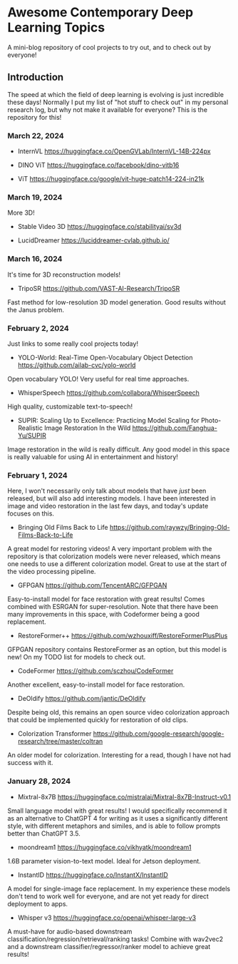 # Awesome Contemporary Deep Learning Topics
A mini-blog repository of cool projects to try out, and to check out by everyone!

## Introduction

The speed at which the field of deep learning is evolving is just incredible these days! Normally I put my list of "hot stuff to check out" in my personal research log, but why not make it available for everyone? This is the repository for this!

### March 22, 2024

* InternVL https://huggingface.co/OpenGVLab/InternVL-14B-224px

* DINO ViT https://huggingface.co/facebook/dino-vitb16

* ViT https://huggingface.co/google/vit-huge-patch14-224-in21k 


### March 19, 2024

More 3D!

* Stable Video 3D https://huggingface.co/stabilityai/sv3d

* LucidDreamer https://luciddreamer-cvlab.github.io/ 


### March 16, 2024

It's time for 3D reconstruction models!

* TripoSR https://github.com/VAST-AI-Research/TripoSR

Fast method for low-resolution 3D model generation. Good results without the Janus problem.

### February 2, 2024

Just links to some really cool projects today!

* YOLO-World: Real-Time Open-Vocabulary Object Detection https://github.com/ailab-cvc/yolo-world

Open vocabulary YOLO! Very useful for real time approaches.

* WhisperSpeech https://github.com/collabora/WhisperSpeech 

High quality, customizable text-to-speech!

* SUPIR: Scaling Up to Excellence: Practicing Model Scaling for Photo-Realistic Image Restoration In the Wild https://github.com/Fanghua-Yu/SUPIR 

Image restoration in the wild is really difficult. Any good model in this space is really valuable for using AI in entertainment and history!

### February 1, 2024

Here, I won't necessarily only talk about models that have *just* been released, but will also add interesting models. I have been interested in image and video restoration in the last few days, and today's update focuses on this.

* Bringing Old Films Back to Life https://github.com/raywzy/Bringing-Old-Films-Back-to-Life 

A great model for restoring videos! A very important problem with the repository is that colorization models were never released, which means one needs to use a different colorization model. Great to use at the start of the video processing pipeline.

* GFPGAN https://github.com/TencentARC/GFPGAN

Easy-to-install model for face restoration with great results! Comes combined with ESRGAN for super-resolution. Note that there have been many improvements in this space, with Codeformer being a good replacement.

* RestoreFormer++ https://github.com/wzhouxiff/RestoreFormerPlusPlus

GFPGAN repository contains RestoreFormer as an option, but this model is new! On my TODO list for models to check out.

* CodeFormer https://github.com/sczhou/CodeFormer

Another excellent, easy-to-install model for face restoration.

* DeOldify https://github.com/jantic/DeOldify 

Despite being old, this remains an open source video colorization approach that could be implemented quickly for restoration of old clips.

* Colorization Transformer https://github.com/google-research/google-research/tree/master/coltran 

An older model for colorization. Interesting for a read, though I have not had success with it.


### January 28, 2024

* Mixtral-8x7B https://huggingface.co/mistralai/Mixtral-8x7B-Instruct-v0.1

Small language model with great results! I would specifically recommend it as an alternative to ChatGPT 4 for writing as it uses a significantly different style, with different metaphors and similes, and is able to follow prompts better than ChatGPT 3.5.

* moondream1 https://huggingface.co/vikhyatk/moondream1 

1.6B parameter vision-to-text model. Ideal for Jetson deployment.

* InstantID https://huggingface.co/InstantX/InstantID

A model for single-image face replacement. In my experience these models don't tend to work well for everyone, and are not yet ready for direct deployment to apps.

* Whisper v3 https://huggingface.co/openai/whisper-large-v3

A must-have for audio-based downstream classification/regression/retrieval/ranking tasks! Combine with wav2vec2 and a downstream classifier/regressor/ranker model to achieve great results!

